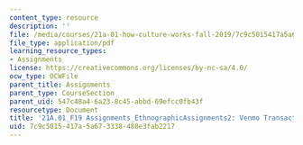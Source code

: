 ```yaml
---
content_type: resource
description: ''
file: /media/courses/21a-01-how-culture-works-fall-2019/7c9c5015417a5a673338488e3fab2217_MIT21A_01F19_Assignment2_Ex2.pdf
file_type: application/pdf
learning_resource_types:
- Assignments
license: https://creativecommons.org/licenses/by-nc-sa/4.0/
ocw_type: OCWFile
parent_title: Assignments
parent_type: CourseSection
parent_uid: 547c48a4-6a23-8c45-abbd-69efcc0fb43f
resourcetype: Document
title: '21A.01_F19 Assignments_EthnographicAssignments2: Venmo Transactions'
uid: 7c9c5015-417a-5a67-3338-488e3fab2217
---
```

